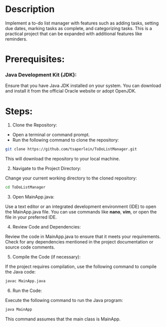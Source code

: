 # Description
Implement a to-do list manager with features such as adding tasks, setting due dates, marking tasks as complete, and categorizing tasks. This is a practical project that can be expanded with additional features like reminders.

# Prerequisites:
### Java Development Kit (JDK):
Ensure that you have Java JDK installed on your system. You can download and install it from the official Oracle website or adopt OpenJDK.

# Steps:
1. Clone the Repository:

- Open a terminal or command prompt.
- Run the following command to clone the repository:
```bash
git clone https://github.com/tsaperlein/ToDoListManager.git
```
This will download the repository to your local machine.

2. Navigate to the Project Directory:

Change your current working directory to the cloned repository:
```bash
cd ToDoListManager
```

3. Open MainApp.java:

Use a text editor or an integrated development environment (IDE) to open the MainApp.java file. You can use commands like **nano**, **vim**, or open the file in your preferred IDE.

4. Review Code and Dependencies:

Review the code in MainApp.java to ensure that it meets your requirements.
Check for any dependencies mentioned in the project documentation or source code comments.

5. Compile the Code (if necessary):

If the project requires compilation, use the following command to compile the Java code:
```bash
javac MainApp.java
```

6. Run the Code:

Execute the following command to run the Java program:
```bash
java MainApp
```
This command assumes that the main class is MainApp.
